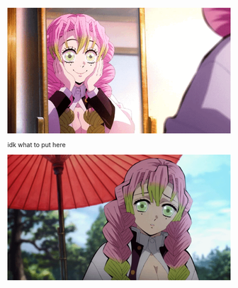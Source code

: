 ![image](https://github.com/cxrberus/cxrberus/blob/a540b0f66de10c790a8860c3e489e1619879a552/static-assets-upload11220295420961656185.gif)




idk what to put here





![imagine](https://github.com/cxrberus/cxrberus/blob/2b8835dbf3c7cd8f2968f0d046393369aeac263e/image-search-1646060579611.gif)

⠀⠀

